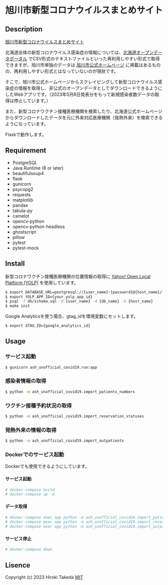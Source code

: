 # 旭川市新型コロナウイルスまとめサイト

## Description

[旭川市新型コロナウイルスまとめサイト](https://covid19.asahikawa-opendata.morori.jp/)

北海道全体の新型コロナウイルス感染症の情報については、[北海道オープンデータポータル](https://www.harp.lg.jp/opendata/) でCSV形式のテキストファイルといった再利用しやすい形式で取得できますが、旭川市単独のデータは [旭川市公式ホームページ](https://www.city.asahikawa.hokkaido.jp/kurashi/135/136/150/d068529.html) に掲載はあるものの、再利用しやすい形式とはなっていないのが現状です。

そこで、旭川市公式ホームページからスクレイピングして新型コロナウイルス感染症の情報を取得し、非公式のオープンデータとしてダウンロードできるようにしたWebアプリです。（2023年5月8日発表分をもって新規感染者数データの取得は停止しています。）

また、新型コロナワクチン接種医療機関を検索したり、北海道公式ホームページからダウンロードしたデータを元に外来対応医療機関（発熱外来）を検索できるようになっています。

Flaskで動作します。

## Requirement

- PostgreSQL
- Java Runtime (8 or later)
- beautifulsoup4
- flask
- gunicorn
- psycopg2
- requests
- matplotlib
- pandas
- tabula-py
- camelot
- opencv-python
- opencv-python-headless
- ghostscript
- pillow
- pytest
- pytest-mock

## Install

新型コロナワクチン接種医療機関の位置情報の取得に [Yahoo! Open Local Platform (YOLP)](https://developer.yahoo.co.jp/webapi/map/) を使用しています。

```bash
$ export DATABASE_URL=postgresql://{user_name}:{password}@{host_name}/{db_name}
$ export YOLP_APP_ID={your_yolp_app_id}
$ psql -f db/schema.sql -U {user_name} -d {db_name} -h {host_name}
$ make init
```

Google Analyticsを使う場合、gtag_idを環境変数にセットします。

```bash
$ export GTAG_ID={google_analytics_id}
```

## Usage
### サービス起動

```bash
$ gunicorn ash_unofficial_covid19.run:app
```

### 感染者情報の取得

```bash
$ python -m ash_unofficial_covid19.import_patients_numbers
```

### ワクチン接種予約状況の取得

```bash
$ python -m ash_unofficial_covid19.import_reservation_statuses
```

### 発熱外来の情報の取得

```bash
$ python -m ash_unofficial_covid19.import_outpatients
```

### Dockerでのサービス起動

Dockerでも使用できるようにしています。

#### サービス起動

```bash
# docker-compose build
# docker-compose up -d
```

#### データ取得

```bash
# docker-compose exec app python -m ash_unofficial_covid19.import_patients_numbers
# docker-compose exec app python -m ash_unofficial_covid19.import_reservation_statuses
# docker-compose exec app python -m ash_unofficial_covid19.import_outpatients
```

#### サービス停止

```bash
# docker-compose down
```

## Lisence

Copyright (c) 2023 Hiroki Takeda
[MIT](http://opensource.org/licenses/mit-license.php)
